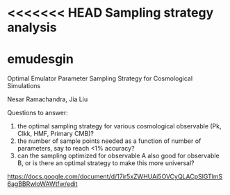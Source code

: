 <<<<<<< HEAD
Sampling strategy analysis
=======
# emudesgin
Optimal Emulator Parameter Sampling Strategy for Cosmological Simulations

Nesar Ramachandra, Jia Liu

Questions to answer:
1. the optimal sampling strategy for various cosmological observable (Pk, Clkk, HMF, Primary CMB)?
2. the number of sample points needed as a function of number of parameters, say to reach <1% accuracy?
3. can the sampling optimized for observable A also good for observable B, or is there an optimal strategy to make this more universal? 

https://docs.google.com/document/d/17ir5xZWHUAi5OVCyQLACpSlGTlmS6agBBRwloWAWtfw/edit
